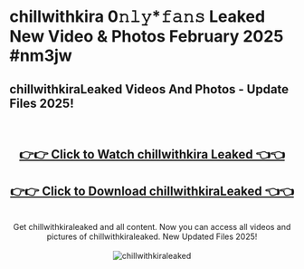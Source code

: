 # chillwithkira 0𝚗𝚕𝚢*𝚏𝚊𝚗𝚜 Leaked New Video & Photos February 2025 #nm3jw

<h2>chillwithkiraLeaked Videos And Photos - Update Files 2025!</h2>
<br>
<div align="center">
<h2><a href="https://mediaupload.pro?title=chillwithkira&ref=11F" rel="nofollow">👉👉 Click to Watch chillwithkira Leaked 👈👈</a></h2>
<h2><a href="https://mediaupload.pro?title=chillwithkira&ref=11F" rel="nofollow">👉👉 Click to Download chillwithkiraLeaked 👈👈</a></h2>
<br>
Get chillwithkiraleaked and all content. Now you can access all videos and pictures of chillwithkiraleaked. New Updated Files 2025!
<br>
<br>
<a href="https://mediaupload.pro?title=chillwithkira&ref=11F" rel="nofollow" data-target="animated-image.originalLink"><img src="https://i.ibb.co/Gkj2r4b/banner.png" alt="chillwithkiraleaked" style="max-width: 100%; display: inline-block;" data-target="animated-image.originalImage"></a>
</div>
<br>

